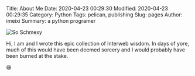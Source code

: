Title: About Me
Date: 2020-04-23 00:29:30
Modified: 2020-04-23 00:29:35
Category: Python
Tags: pelican, publishing
Slug: pages
Author: imeixi
Summary: a python programer

![So Schmexy][my_sweet_photo]

Hi, I am <username> and I wrote this epic collection of Interweb
wisdom. In days of yore, much of this would have been deemed sorcery
and I would probably have been burned at the stake.

😆

[my_sweet_photo]: {static}/images/logo.png
